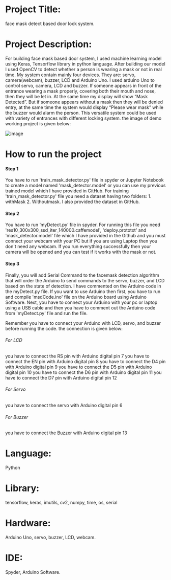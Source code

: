 # Project Title: 
face mask detect based door lock system.

# Project Description: 
For building face mask based door system, I used machine learning model using Keras, Tensorflow library in python language. After building our model I used OpenCV to detect whether a person is wearing a mask or not in real time. My system contain mainly four devices. They are: servo, camera(webcam), buzzer, LCD and Arduino Uno. I used arduino Uno to control servo, camera, LCD and buzzer. If someone appears in front of the entrance wearing a mask properly, covering both their mouth and nose, then they will be let in. At the same time my display will show “Mask Detected”. But if someone appears without a mask then they will be denied entry, at the same time the system would display “Please wear mask” while the buzzer would alarm the person. This versatile system could be used with variety of entrances with different locking system. the image of demo working project is given below:



![image](https://user-images.githubusercontent.com/42768952/136710014-dbc416f6-fb1a-4d56-86ea-39deeefe1cfc.png)



# How to run the project

#### Step 1
You have to run 'train_mask_detector.py' file in spyder or Jupyter Notebook to create a model named 'mask_detector.model' or you can use my previous trained model which I have provided in GitHub.
For training 'train_mask_detector.py' file you need a dataset having two folders: 1. withMask 2. Withoutmask. I also provided the dataset in GitHub.

#### Step 2
You have to run ‘myDetect.py’ file in spyder. For running this file you need 'res10_300x300_ssd_iter_140000.caffemodel',  'deploy.prototxt' and 'mask_detector.model' file which I have provided in the Github and you must connect your webcam with your PC but if you are using Laptop then you don't need any webcam.
If you run everything successfully then your camera will be opened and you can test if it works with the mask or not.

#### Step 3
Finally, you will add Serial Command to the facemask detection algorithm that will order the Arduino to send commands to the servo, buzzer, and LCD based on the state of detection. I have commented on the Arduino code in the myDetect.py file. If you want to use Arduino then first, you have to run and compile 'msdCode.ino' file on the Arduino board using Arduino Software. Next,  you have to connect your Arduino with your pc or laptop using a USB cable and then you have to comment out the Arduino code from  'myDetect.py' file and run the file. 

Remember you have to connect your Arduino with LCD, servo, and buzzer before running the code. 
the connection is given below:

###### For LCD 
you have to connect the RS pin with Arduino digital pin 7
you have to connect the EN pin with Arduino digital pin 8
you have to connect the D4 pin with Arduino digital pin 9
you have to connect the D5 pin with Arduino digital pin 10
you have to connect the D6 pin with Arduino digital pin 11
you have to connect the D7 pin with Arduino digital pin 12

###### For Servo 
you have to connect the servo with Arduino digital pin 6

###### For Buzzer
you have to connect the Buzzer with Arduino digital pin 13

# Language: 
Python
# Library:
tensorflow, keras, imutils, cv2, numpy, time, os, serial
# Hardware:
Arduino Uno, servo, buzzer, LCD, webcam.
# IDE: 
Spyder, Arduino Software.
